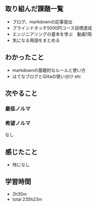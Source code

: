## 取り組んだ課題一覧
- ブログ、markdownの記事提出
- ブラインドタッチ5000円コース目標達成
- エンジニアリングの基本を学ぶ　動画1周
- 気になる用語をまとめる
## わかったこと
- markdownの基礎的なルールと使い方
- はてなブログとQiitaの使い分け
  etc
## 次やること
### 最低ノルマ

### 希望ノルマ
なし
## 感じたこと
- 特になし
## 学習時間
- 2h35m
- total 235h23m
